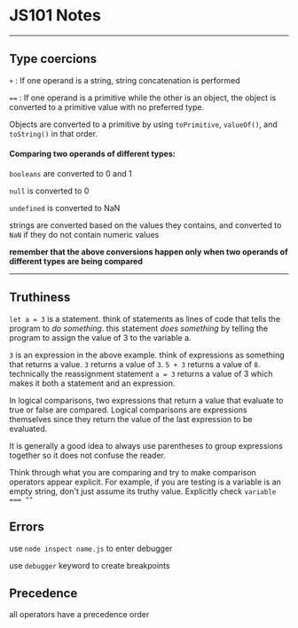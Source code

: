 # JS101 Notes
***
## Type coercions

`+` : If one operand is a string, string concatenation is performed

`==` : If one operand is a primitive while the other is an object, the object is converted to a primitive value with no preferred type.

Objects are converted to a primitive by using `toPrimitive`, `valueOf()`, and `toString()` in that order.

#### Comparing two operands of different types:

`booleans` are converted to 0 and 1

`null` is converted to 0

`undefined` is converted to NaN

strings are converted based on the values they contains, and converted to `NaN` if they do not contain numeric values

**remember that the above conversions happen only when two operands of different types are being compared**

***

## Truthiness

`let a = 3` is a statement. think of statements as lines of code that tells the program to *do something*. this statement *does something* by telling the program to assign the value of 3 to the variable a.

`3` is an expression in the above example. think of expressions as something that returns a value. `3` returns a value of `3`. `5 + 3` returns a value of `8`. technically the reassignment statement `a = 3` returns a value of 3 which makes it both a statement and an expression.

In logical comparisons, two expressions that return a value that evaluate to true or false are compared. Logical comparisons are expressions themselves since they return the value of the last expression to be evaluated.

It is generally a good idea to always use parentheses to group expressions together so it does not confuse the reader.

Think through what you are comparing and try to make comparison operators appear explicit. For example, if you are testing is a variable is an empty string, don't just assume its truthy value. Explicitly check `variable === ""`

## Errors

use `node inspect name.js` to enter debugger

use `debugger` keyword to create breakpoints

## Precedence

all operators have a precedence order

